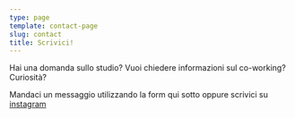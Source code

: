 ```yaml
---
type: page
template: contact-page
slug: contact
title: Scrivici!
---
```

Hai una domanda sullo studio? Vuoi chiedere informazioni sul co-working? Curiosità?

Mandaci un messaggio utilizzando la form qui sotto oppure scrivici su [instagram](https://www.instagram.com/sketchstudios_carpi/)